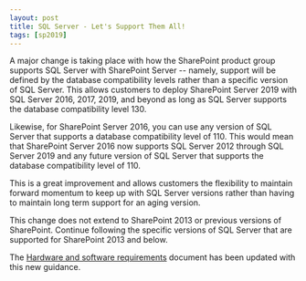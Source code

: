 ```yaml
---
layout: post
title: SQL Server - Let's Support Them All!
tags: [sp2019]
---
```


A major change is taking place with how the SharePoint product group supports SQL Server with SharePoint Server -- namely, support will be defined by the database compatibility levels rather than a specific version of SQL Server. This allows customers to deploy SharePoint Server 2019 with SQL Server 2016, 2017, 2019, and beyond as long as SQL Server supports the database compatibility level 130.

Likewise, for SharePoint Server 2016, you can use any version of SQL Server that supports a database compatibility level of 110. This would mean that SharePoint Server 2016 now supports SQL Server 2012 through SQL Server 2019 and any future version of SQL Server that supports the database compatibility level of 110.

This is a great improvement and allows customers the flexibility to maintain forward momentum to keep up with SQL Server versions rather than having to maintain long term support for an aging version.

This change does not extend to SharePoint 2013 or previous versions of SharePoint. Continue following the specific versions of SQL Server that are supported for SharePoint 2013 and below.

The [Hardware and software requirements](https://docs.microsoft.com/sharepoint/install/hardware-and-software-requirements-2019#minimum-requirements-for-a-database-server-in-a-farm) document has been updated with this new guidance.